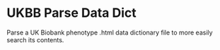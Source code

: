 # UKBB Parse Data Dict

Parse a UK Biobank phenotype .html data dictionary file to more easily search its contents.